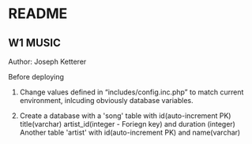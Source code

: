 # README

## W1 MUSIC

Author: Joseph Ketterer

Before deploying

1. Change values defined in “includes/config.inc.php” to match current environment, inlcuding obviously database variables.

2. Create a database with a 'song' table with id(auto-increment PK) title(varchar) artist_id(integer - Foriegn key) and duration (integer)
Another table 'artist' with id(auto-increment PK) and name(varchar)

